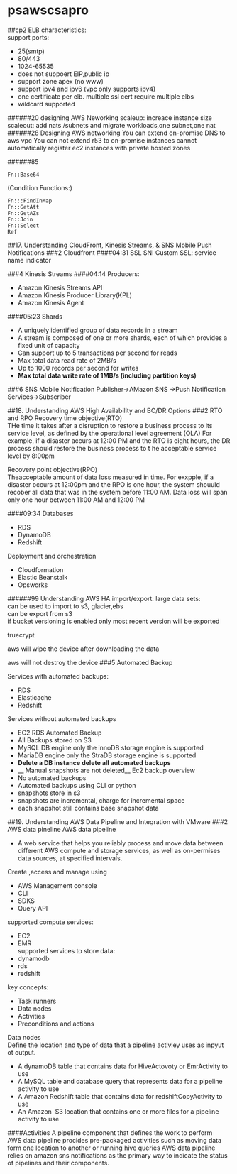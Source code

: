 # psawscsapro
##cp2
ELB characteristics:  
support ports:
- 25(smtp)
- 80/443
- 1024-65535
- does not suppoert EIP,public ip
- support zone apex (no www)
- support ipv4 and ipv6 (vpc only supports ipv4)
- one certificate per elb. multiple ssl cert require multiple elbs
- wildcard supported

######20 designing AWS Neworking
scaleup: increace instance size  
scaleout: add nats /subnets and migrate workloads,one subnet,one nat
######28 Designing AWS networking
You can extend on-promise DNS to aws vpc
You can not extend r53 to on-promise instances
cannot automatically register ec2 instances with private hosted zones

######85
```
Fn::Base64
```
(Condition Functions:)
```
Fn:::FindInMap
Fn::GetAtt
Fn::GetAZs
Fn::Join
Fn::Select
Ref
```



##17. Understanding CloudFront, Kinesis Streams, & SNS Mobile Push Notifications
###2 Cloudfront
####04:31 SSL
SNI Custom SSL: service name indicator







###4 Kinesis Streams
####04:14
Producers:
- Amazon Kinesis Streams API
- Amazon Kinesis Producer Library(KPL)
- Amazon Kinesis Agent


####05:23
Shards
- A uniquely identified group of data records in a stream
- A stream is composed of one or more shards, each of which provides a fixed unit of capacity
- Can support up to 5 transactions per second for reads
- Max total data read rate of 2MB/s
- Up to 1000 records per second for writes
- __Max total data write rate of 1MB/s (including partition keys)__



###6 SNS Mobile Notification
Publisher->AMazon SNS ->Push Notification Services->Subscriber  


##18. Understanding AWS High Availability and BC/DR Options
###2 RTO and RPO
Recovery time objective(RTO)  
THe time it takes after a disruption to restore a business process to its service level, as defined by the operational level agreement (OLA) For example, if a disaster accurs at 12:00 PM and the RTO is eight hours, the DR process should restore the business process to t he acceptable service level by 8:00pm  

Recovery point objective(RPO)  
Theacceptable amount of data loss measured in time. For exxpple, if a disaster occurs at 12:00pm and the RPO is one hour, the system shouuld recober all data that was in the system before 11:00 AM. Data loss will span only one hour between 11:00 AM and 12:00 PM

####09:34
Databases
- RDS
- DynamoDB
- Redshift

Deployment and orchestration
- Cloudformation
- Elastic Beanstalk
- Opsworks









######99 Understanding AWS HA
import/export: large data sets:  
can be used to import to s3, glacier,ebs  
can be export from s3  
if bucket versioning is enabled only most recent version will be exported  

truecrypt

aws will wipe the device after downloading the data

aws will not destroy the device
###5 Automated Backup


Services with automated backups:
- RDS
- Elasticache
- Redshift

Services without automated backups
- EC2
RDS Automated Backup
- All Backups stored on S3
- MySQL DB engine only the innoDB storage engine is supported  
- MariaDB engine only the StraDB storage engine is supported
- __Delete a DB instance delete all automated backups__
- __ Manual snapshots are not deleted__
Ec2 backup overview 
- No automated backups
- Automated backups using CLI or python
- snapshots store in s3  
- snapshots are incremental, charge for incremental space  
- each snapshot still contains base snapshot data  


##19. Understanding AWS Data Pipeline and Integration with VMware
###2 AWS data pineline
AWS data pipeline
- A web service that helps you reliably process and move data between different AWS compute and storage services, as well as on-permises data sources, at specified intervals.  

Create ,access and manage using
- AWS Management console
- CLI
- SDKS
- Query API

supported compute services: 
- EC2 
- EMR  
supported services to store data: 
- dynamodb
- rds 
- redshift  


key concepts:
- Task runners
- Data nodes
- Activities
- Preconditions and actions


Data nodes  
Define the location and type of data that a pipeline activiey uses as inpyut ot output.
- A dynamoDB table that contains data for HiveActovoty or EmrActivity to use
- A MySQL table and database query that represents data for a pipeline activity to use
- A Amazon Redshift table that contains data for redshiftCopyActivity to use
- An Amazon  S3 location that contains one or more files for a pipeline activity to use


####Activities
A pipeline component that defines the work to perform  
AWS data pipeline procides pre-packaged activities such as moving data form one location to another or running hive queries
AWS data pipeline relies on amazon sns notifications as the primary way to indicate the status of pipelines and their components.



